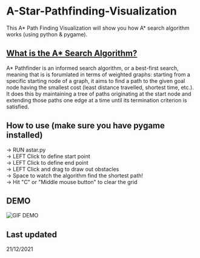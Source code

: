 # A-Star-Pathfinding-Visualization
This A* Path Finding Visualization will show you how  A* search algorithm works (using python & pygame). 
## [What is the A* Search Algorithm?](https://en.wikipedia.org/wiki/A*_search_algorithm)
A* Pathfinder is an informed search algorithm, or a best-first search, meaning that is is forumlated in terms of weighted graphs: starting from a specific starting node of a graph, it aims to find a path to the given goal node having the smallest cost (least distance travelled, shortest time, etc.). It does this by maintaining a tree of paths originating at the start node and extending those paths one edge at a time until its termination criterion is satisfied.

## How to use (make sure you have pygame installed)
-> RUN astar.py  
-> LEFT Click to define start point  
-> LEFT Click to define end point  
-> LEFT Click and drag to draw out obstacles  
-> Space to watch the algorithm find the shortest path!  
-> Hit "C" or "Middle mouse button" to clear the grid  

## DEMO
![GIF DEMO](https://s10.gifyu.com/images/a-star-algo.gif)

## Last updated
21/12/2021
